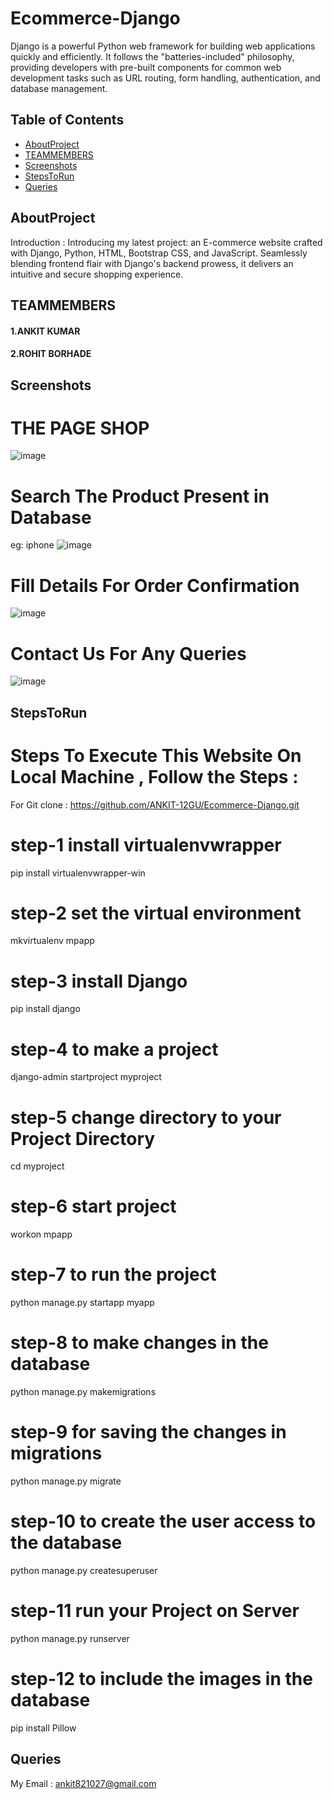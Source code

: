 # Ecommerce-Django
Django is a powerful Python web framework for building web applications quickly and efficiently. It follows the "batteries-included" philosophy, providing developers with pre-built components for common web development tasks such as URL routing, form handling, authentication, and database management.

## Table of Contents

- [AboutProject](#about)
- [TEAMMEMBERS](#features)
- [Screenshots](#screenshots)
- [StepsToRun](#steps)
- [Queries](#queries)
  
## AboutProject
Introduction : Introducing my latest project: an E-commerce website crafted with Django, Python, HTML, Bootstrap CSS, and JavaScript. Seamlessly blending frontend flair with Django's backend prowess, it delivers an intuitive and secure shopping experience.

## TEAMMEMBERS
#### 1.ANKIT KUMAR 
#### 2.ROHIT BORHADE

## Screenshots
# THE PAGE SHOP  
![image](https://github.com/ANKIT-12GU/Ecommerce-Django/assets/114995661/40138e48-ad22-40b8-aacd-98a81c5d33fc)
# Search The Product Present in Database
eg: iphone 
![image](https://github.com/ANKIT-12GU/Ecommerce-Django/assets/114995661/5b35b6a8-cfc4-4617-8369-c29ecc3988ae)
# Fill Details For Order Confirmation
![image](https://github.com/ANKIT-12GU/Ecommerce-Django/assets/114995661/1a60a2f9-8507-4dd7-89cf-96360790baa9)
# Contact Us For Any Queries
![image](https://github.com/ANKIT-12GU/Ecommerce-Django/assets/114995661/1fd4a5ff-8771-448c-9422-cf04bbcf72e6)

## StepsToRun
# Steps To Execute This Website On Local Machine , Follow the Steps :
For Git clone : https://github.com/ANKIT-12GU/Ecommerce-Django.git
# step-1 install  virtualenvwrapper 
pip install virtualenvwrapper-win
# step-2 set the virtual environment
mkvirtualenv mpapp
# step-3 install Django
pip install django
# step-4 to make a project 
django-admin startproject myproject
# step-5 change directory to your Project Directory
cd myproject
# step-6 start project
workon mpapp
# step-7 to run the project 
python manage.py startapp myapp
# step-8 to make changes in the database
python manage.py makemigrations 
# step-9  for saving the changes in migrations
python manage.py migrate
# step-10 to create the user access to the database
python manage.py createsuperuser
# step-11  run your Project on Server
python manage.py runserver
# step-12  to include the images in the database
pip install Pillow

## Queries 
My Email : ankit821027@gmail.com


